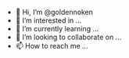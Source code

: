 - 👋 Hi, I’m @goldennoken
- 👀 I’m interested in ...
- 🌱 I’m currently learning ...
- 💞️ I’m looking to collaborate on ...
- 📫 How to reach me ...

<!---
goldennoken/goldennoken is a ✨ special ✨ repository because its `README.md` (this file) appears on your GitHub profile.
You can click the Preview link to take a look at your changes.
--->
